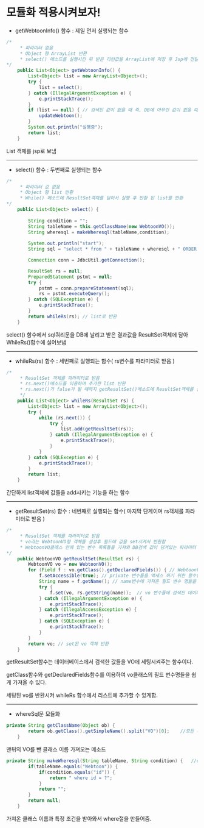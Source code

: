 # 모듈화 적용시켜보자!

* getWebtoonInfo() 함수 : 제일 먼저 실행되는 함수

~~~java
/*
	 * 파라미터 없음 
	 * Object 형 ArrayList 반환
	 * select() 메소드를 실행시킨 뒤 받은 리턴값을 ArrayList에 저장 후 Jsp에 전달
*/
	public List<Object> getWebtoonInfo() {
		List<Object> list = new ArrayList<Object>();
		try {
			list = select();
		} catch (IllegalArgumentException e) {
			e.printStackTrace();
		}
		if (list == null) { // 검색된 값이 없을 때 즉, DB에 아무런 값이 없을 때 실행
			updateWebtoon();
		}
		System.out.println("실행중");
		return list;
	}
~~~



List 객체를 jsp로 보냄 

---



* select() 함수 : 두번째로 실행되는 함수

~~~java
/*
	 * 파라미터 값 없음
	 * Object 형 list 반환
	 * While() 메소드에 ResultSet객체를 담아서 실행 후 반환 된 list를 반환
*/
	public List<Object> select() {
		
		String condition = "";
		String tableName = this.getClassName(new WebtoonVO());
		String wheresql = makeWheresql(tableName,condition);
		
		System.out.println("start");
		String sql = "select * from " + tableName + wheresql + " ORDER BY week" ;

		Connection conn = JdbcUtil.getConnection();

		ResultSet rs = null;
		PreparedStatement pstmt = null;
		try {
			pstmt = conn.prepareStatement(sql);
			rs = pstmt.executeQuery();
		} catch (SQLException e) {
			e.printStackTrace();
		}
		return whileRs(rs); // list로 반환
	}
~~~



select() 함수에서 sql쿼리문을 DB에 날리고 받은 결과값을 ResultSet객체에 담아 WhileRs()함수에 실어보냄

---



* whileRs(rs) 함수 : 세번째로 실행되는 함수( rs변수를 파라미터로 받음 )

~~~java
/*
	 * ResultSet 객체를 파라미터로 받음
	 * rs.next()메소드를 이용하여 추가한 list 반환
	 * rs.next()가 false가 될 때까지 getResultSet()메소드에 ResultSet객체를 실어서 실행시킴
	 */
	public List<Object> whileRs(ResultSet rs) {
		List<Object> list = new ArrayList<Object>();
		try {
			while (rs.next()) {
				try {
					list.add(getReusltSet(rs));
				} catch (IllegalArgumentException e) {
					e.printStackTrace();
				}
			}
		} catch (SQLException e) {
			e.printStackTrace();
		}
		return list;
	}
~~~



간단하게 list객체에 값들을 add시키는 기능을 하는 함수

---



* getResultSet(rs) 함수 : 네번째로 실행되는 함수( 마지막 단계이며 rs객체를 파라미터로 받음 )

~~~java
/*
	 * ResultSet 객체를 파라미터로 받음
	 * vo라는 WebtoonVO형 객체를 생성후 필드에 값을 set시켜서 반환함 
	 * WebtoonVO클래스 안에 있는 변수 목록들을 가져와 DB검색 값이 담겨있는 파라미터 rs를 set시키고 반환시킨다.
*/
	public WebtoonVO getReusltSet(ResultSet rs) {
		WebtoonVO vo = new WebtoonVO();
		for (Field f : vo.getClass().getDeclaredFields()) { // WebtoonVO의 필드 변수들을 가져온다.
			f.setAccessible(true); // private 변수들을 액세스 하기 위한 함수인 것 같다.
			String name = f.getName(); // name변수에 가져온 필드 변수 명들을 저장한다.
			try {
				f.set(vo, rs.getString(name));	// vo 변수들에 검색된 데이터들을 set시킴 
			} catch (IllegalArgumentException e) {
				e.printStackTrace();
			} catch (IllegalAccessException e) {
				e.printStackTrace();
			} catch (SQLException e) {
				e.printStackTrace();
			} 
		}
		return vo; // set된 vo 객체 반환
	}
~~~



getResultSet함수는 데이터베이스에서 검색한 값들을 VO에 세팅시켜주는 함수이다.

getClass함수와 getDeclaredFields함수를 이용하여 vo클래스의 필드 변수명들을 쉽게 가져올 수 있다.

세팅된 vo를 반환시켜 whileRs 함수에서 리스트에 추가할 수 있게함.

---

* whereSql문 모듈화

~~~java
private String getClassName(Object ob) {
        return ob.getClass().getSimpleName().split("VO")[0];	//모든 테이블 이름이 VO를 뺀 클래스이름이라고 가정했을 때의 코드
    }
~~~

맨뒤의 VO를 뺀 클래스 이름 가져오는 메소드



~~~java
private String makeWheresql(String tableName, String condition) {	//condition은 특정 조건
		if(tableName.equals("Webtoon")) {
			if(condition.equals("id")) {
				return " where id = ?";
			}
			return "";
		}
		return null;
	}
~~~

가져온 클래스 이름과 특정 조건을 받아와서 where절을 만들어줌.





